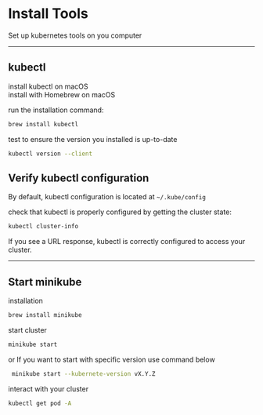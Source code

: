 # Install Tools
Set up kubernetes tools on you computer <br>

___
## kubectl
install kubectl on macOS <br>
install with Homebrew on macOS <br>

run the installation command: <br>
```bash
brew install kubectl
```
test to ensure the version you installed is up-to-date <br>
```bash
kubectl version --client
```

## Verify kubectl configuration
By default, kubectl configuration is located at `~/.kube/config` <br>

check that kubectl is properly configured by getting the cluster state: <br>
```bash
kubectl cluster-info
```
If you see a URL response, kubectl is correctly configured to access your cluster. <br>

___

## Start minikube
installation <br>
```bash
brew install minikube
```

start cluster <br>
```bash
minikube start
```
or If you want to start with specific version use command below <br>
```bash
 minikube start --kubernete-version vX.Y.Z 
```


interact with your cluster <br>
```bash
kubectl get pod -A
```

